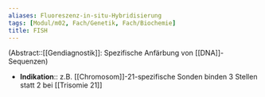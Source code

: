 ```yaml
---
aliases: Fluoreszenz-in-situ-Hybridisierung
tags: [Modul/m02, Fach/Genetik, Fach/Biochemie]
title: FISH
---
```

(Abstract::[[Gendiagnostik]]: Spezifische Anfärbung von [[DNA]]-Sequenzen)
- **Indikation**:: z.B. [[Chromosom]]-21-spezifische Sonden binden 3 Stellen statt 2 bei [[Trisomie 21]]